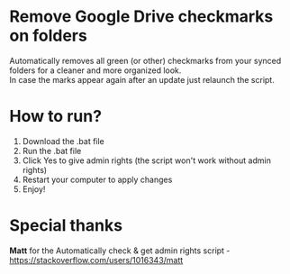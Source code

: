 # Remove Google Drive checkmarks on folders
Automatically removes all green (or other) checkmarks from your synced folders for a cleaner and more organized look.  
In case the marks appear again after an update just relaunch the script.

# How to run?
1. Download the .bat file
2. Run the .bat file
3. Click Yes to give admin rights (the script won't work without admin rights)
4. Restart your computer to apply changes
5. Enjoy!

# Special thanks
**Matt** for the Automatically check & get admin rights script - https://stackoverflow.com/users/1016343/matt
